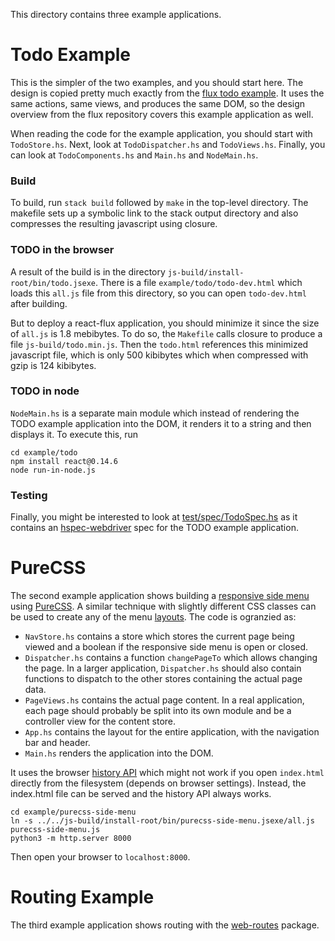 This directory contains three example applications.

# Todo Example

This is the simpler of the two examples, and you should start here.  The design
is copied pretty much exactly from the [flux todo
example](https://github.com/facebook/flux/tree/master/examples/flux-todomvc).
It uses the same actions, same views, and produces the same DOM, so the design
overview from the flux repository covers this example application as well.

When reading the code for the example application, you should start with `TodoStore.hs`.  Next, look
at `TodoDispatcher.hs` and `TodoViews.hs`.  Finally, you can look at `TodoComponents.hs` and
`Main.hs` and `NodeMain.hs`.

### Build

To build, run `stack build` followed by `make` in the top-level directory.  The makefile sets up a symbolic
link to the stack output directory and also compresses the resulting javascript using closure.

### TODO in the browser

A result of the build is in the directory `js-build/install-root/bin/todo.jsexe`.  There is a file
`example/todo/todo-dev.html` which loads this `all.js` file from this directory, so you
can open `todo-dev.html` after building.

But to deploy a react-flux application, you should minimize it since the size
of `all.js` is 1.8 mebibytes.  To do so, the `Makefile` calls closure to
produce a file `js-build/todo.min.js`.  Then the `todo.html` references this
minimized javascript file, which is only 500 kibibytes which when compressed
with gzip is 124 kibibytes.

### TODO in node

`NodeMain.hs` is a separate main module which instead of rendering the TODO example application into the DOM,
it renders it to a string and then displays it.  To execute this, run

~~~
cd example/todo
npm install react@0.14.6
node run-in-node.js
~~~

### Testing

Finally, you might be interested to look at
[test/spec/TodoSpec.hs](https://bitbucket.org/wuzzeb/react-flux/src/tip/test/spec/TodoSpec.hs) as it
contains an [hspec-webdriver](https://hackage.haskell.org/package/hspec-webdriver) spec for the TODO
example application.

# PureCSS

The second example application shows building a [responsive side
menu](http://purecss.io/layouts/side-menu/) using [PureCSS](http://purecss.io/).  A similar
technique with slightly different CSS classes can be used to create any of the menu
[layouts](http://purecss.io/layouts/).  The code is ogranzied as:

* `NavStore.hs` contains a store which stores the current page being viewed and a boolean if the
  responsive side menu is open or closed.
* `Dispatcher.hs` contains a function `changePageTo` which allows changing the page.  In a larger
  application, `Dispatcher.hs` should also contain functions to dispatch to the other stores
  containing the actual page data.
* `PageViews.hs` contains the actual page content.  In a real application, each page should probably
  be split into its own module and be a controller view for the content store.
* `App.hs` contains the layout for the entire application, with the navigation bar and header.
* `Main.hs` renders the application into the DOM.

It uses the browser [history
API](https://developer.mozilla.org/en-US/docs/Web/API/History_API) which might
not work if you open `index.html` directly from the filesystem (depends on
browser settings).  Instead, the index.html file can be served and the history
API always works.

~~~
cd example/purecss-side-menu
ln -s ../../js-build/install-root/bin/purecss-side-menu.jsexe/all.js purecss-side-menu.js
python3 -m http.server 8000
~~~

Then open your browser to `localhost:8000`.

# Routing Example

The third example application shows routing with the [web-routes](https://hackage.haskell.org/package/web-routes) package.
